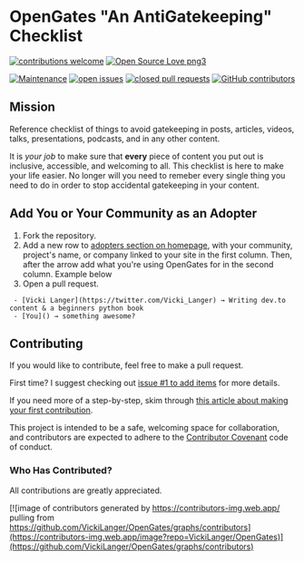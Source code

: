 # OpenGates "An AntiGatekeeping" Checklist


[![contributions welcome](https://img.shields.io/badge/contributions-welcome-brightgreen.svg)](https://github.com/VickiLanger/OpenGates/fork)
[![Open Source Love png3](https://badges.frapsoft.com/os/v3/open-source.png?v=103)](https://github.com/ellerbrock/open-source-badges/)

[![Maintenance](https://img.shields.io/badge/Maintained%3F-yes-green.svg)](https://GitHub.com/VickiLanger/OpenGates/graphs/commit-activity)
[![open issues](https://img.shields.io/github/issues/VickiLanger/OpenGates.svg)](https://github.com/VickiLanger/OpenGates/issues?q=is%3Aopen+is%3Aissue)
[![closed pull requests](https://img.shields.io/github/issues-pr-closed/VickiLanger/OpenGates.svg)](https://github.com/VickiLanger/OpenGates/pulls?q=is%3Apr+is%3Aclosed)
[![GitHub contributors](https://img.shields.io/github/contributors/VickiLanger/OpenGates.svg)](https://GitHub.com/VickiLanger/OpenGates/graphs/contributors/)

<!-- [![Follow on Twitter](https://img.shields.io/twitter/follow/LGBTQotd?label=Follow&style=social)](https://twitter.com/LGBTQotd) -->

## Mission

Reference checklist of things to avoid gatekeeping in posts, articles, videos, talks, presentations, podcasts, and in any other content.

It is *your job* to make sure that **every** piece of content you put out is inclusive, accessible, and welcoming to all. This checklist is here to make your life easier. No longer will you need to remeber every single thing you need to do in order to stop accidental gatekeeping in your content.

## Add You or Your Community as an Adopter
1. Fork the repository.
2. Add a new row to [adopters section on homepage](https://github.com/VickiLanger/OpenGates/blob/main/site/home.md#adopters-of-opengates), with your community, project's name, or company linked to your site in the first column. Then, after the arrow add what you're using OpenGates for in the second column. Example below
3. Open a pull request.

```
 - [Vicki Langer](https://twitter.com/Vicki_Langer) → Writing dev.to content & a beginners python book
 - [You]() → something awesome?
```

## Contributing

If you would like to contribute, feel free to make a pull request.

First time? I suggest checking out [issue #1 to add items](https://github.com/VickiLanger/OpenGates/issues/1) for more details.

If you need more of a step-by-step, skim through [this article about making your first contribution](https://dev.to/vickilanger/open-up-to-open-source-contributing-5hla).

This project is intended to be a safe, welcoming space for collaboration, and contributors are expected to adhere to the [Contributor Covenant](http://contributor-covenant.org/) code of conduct.

### Who Has Contributed?

All contributions are greatly appreciated. 

[![image of contributors generated by https://contributors-img.web.app/ pulling from https://github.com/VickiLanger/OpenGates/graphs/contributors](https://contributors-img.web.app/image?repo=VickiLanger/OpenGates)](https://github.com/VickiLanger/OpenGates/graphs/contributors)
